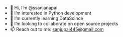 - 👋 Hi, I’m @ssanjanapai
- 👀 I’m interested in Python development 
- 🌱 I’m currently learning DataScince 
- 💞️ I’m looking to collaborate on open source projects
- 📫 Reach out to me: sanjupai445@gmail.com


<!---
ssanjanapai/ssanjanapai is a ✨ special ✨ repository because its `README.md` (this file) appears on your GitHub profile.
You can click the Preview link to take a look at your changes.
--->
